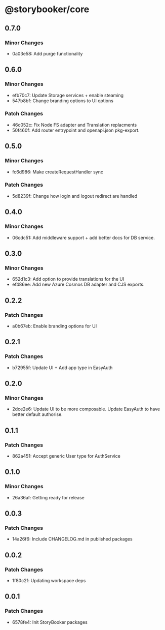 # @storybooker/core

## 0.7.0

### Minor Changes

- 0a03e58: Add purge functionality

## 0.6.0

### Minor Changes

- efb70c7: Update Storage services + enable steaming
- 547b8bf: Change branding options to UI options

### Patch Changes

- 46c052c: Fix Node FS adapter and Translation replacments
- 50f460f: Add router entrypoint and openapi.json pkg-export.

## 0.5.0

### Minor Changes

- fc6d986: Make createRequestHandler sync

### Patch Changes

- 5d8239f: Change how login and logout redirect are handled

## 0.4.0

### Minor Changes

- 06cdc51: Add middleware support + add better docs for DB service.

## 0.3.0

### Minor Changes

- 652d1c3: Add option to provide translations for the UI
- ef486ee: Add new Azure Cosmos DB adapter and CJS exports.

## 0.2.2

### Patch Changes

- a0b67eb: Enable branding options for UI

## 0.2.1

### Patch Changes

- b72955f: Update UI + Add app type in EasyAuth

## 0.2.0

### Minor Changes

- 2dce2e6: Update UI to be more composable. Update EasyAuth to have better default authorise.

## 0.1.1

### Patch Changes

- 862a451: Accept generic User type for AuthService

## 0.1.0

### Minor Changes

- 26a36af: Getting ready for release

## 0.0.3

### Patch Changes

- 14a26f6: Include CHANGELOG.md in published packages

## 0.0.2

### Patch Changes

- 1f80c2f: Updating workspace deps

## 0.0.1

### Patch Changes

- 6578fe4: Init StoryBooker packages

